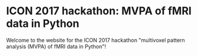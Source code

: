 # ICON 2017 hackathon: MVPA of fMRI data in Python

Welcome to the website for the ICON 2017 hackathon "multivoxel pattern analysis (MVPA) of fMRI data in Python"!

